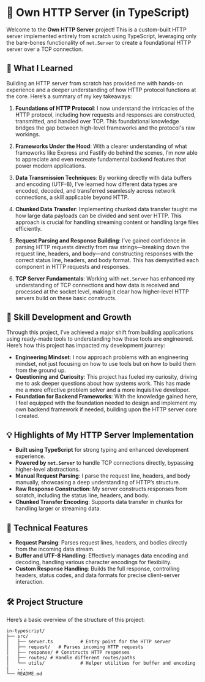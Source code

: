 # 🚀 Own HTTP Server (in TypeScript)

Welcome to the **Own HTTP Server** project! This is a custom-built HTTP server implemented entirely from scratch using TypeScript, leveraging only the bare-bones functionality of `net.Server` to create a foundational HTTP server over a TCP connection.

## 📖 What I Learned

Building an HTTP server from scratch has provided me with hands-on experience and a deeper understanding of how HTTP protocol functions at the core. Here’s a summary of my key takeaways:

1. **Foundations of HTTP Protocol**: I now understand the intricacies of the HTTP protocol, including how requests and responses are constructed, transmitted, and handled over TCP. This foundational knowledge bridges the gap between high-level frameworks and the protocol's raw workings.
  
2. **Frameworks Under the Hood**: With a clearer understanding of what frameworks like Express and Fastify do behind the scenes, I’m now able to appreciate and even recreate fundamental backend features that power modern applications.

3. **Data Transmission Techniques**: By working directly with data buffers and encoding (UTF-8), I’ve learned how different data types are encoded, decoded, and transferred seamlessly across network connections, a skill applicable beyond HTTP.

4. **Chunked Data Transfer**: Implementing chunked data transfer taught me how large data payloads can be divided and sent over HTTP. This approach is crucial for handling streaming content or handling large files efficiently.

5. **Request Parsing and Response Building**: I’ve gained confidence in parsing HTTP requests directly from raw strings—breaking down the request line, headers, and body—and constructing responses with the correct status line, headers, and body format. This has demystified each component in HTTP requests and responses.

6. **TCP Server Fundamentals**: Working with `net.Server` has enhanced my understanding of TCP connections and how data is received and processed at the socket level, making it clear how higher-level HTTP servers build on these basic constructs.

## 🌱 Skill Development and Growth

Through this project, I’ve achieved a major shift from building applications using ready-made tools to understanding how these tools are engineered. Here’s how this project has impacted my development journey:

- **Engineering Mindset**: I now approach problems with an engineering mindset, not just focusing on how to use tools but on how to build them from the ground up.
- **Questioning and Curiosity**: This project has fueled my curiosity, driving me to ask deeper questions about how systems work. This has made me a more effective problem solver and a more inquisitive developer.
- **Foundation for Backend Frameworks**: With the knowledge gained here, I feel equipped with the foundation needed to design and implement my own backend framework if needed, building upon the HTTP server core I created.
  
## 💡 Highlights of My HTTP Server Implementation

- **Built using TypeScript** for strong typing and enhanced development experience.
- **Powered by `net.Server`** to handle TCP connections directly, bypassing higher-level abstractions.
- **Manual Request Parsing**: I parse the request line, headers, and body manually, showcasing a deep understanding of HTTP’s structure.
- **Raw Response Construction**: My server constructs responses from scratch, including the status line, headers, and body.
- **Chunked Transfer Encoding**: Supports data transfer in chunks for handling larger or streaming data.

## 🔧 Technical Features

- **Request Parsing**: Parses request lines, headers, and bodies directly from the incoming data stream.
- **Buffer and UTF-8 Handling**: Effectively manages data encoding and decoding, handling various character encodings for flexibility.
- **Custom Response Handling**: Builds the full response, controlling headers, status codes, and data formats for precise client-server interaction.

## 🛠️ Project Structure

Here’s a basic overview of the structure of this project:

```plaintext
in-typescript/
├── src/
│   ├── server.ts          # Entry point for the HTTP server
│   ├── request/   # Parses incoming HTTP requests
│   ├── response/ # Constructs HTTP responses
|   ├── routes/ # Handle different routes/paths
│   └── utils/             # Helper utilities for buffer and encoding
|   ...  
└── README.md
```

